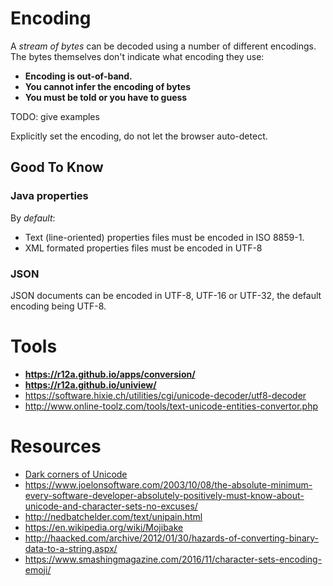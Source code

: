 # Encoding

A _stream of bytes_ can be decoded using a number of different encodings. The bytes themselves don't indicate what encoding they use:

- **Encoding is out-of-band.**
- **You cannot infer the encoding of bytes**
- **You must be told or you have to guess**

TODO: give examples

Explicitly set the encoding, do not let the browser auto-detect.



## Good To Know

### Java properties

By _default_:
- Text (line-oriented) properties files must be encoded in ISO 8859-1.
- XML formated properties files must be encoded in UTF-8

### JSON

JSON documents can be encoded in UTF-8, UTF-16 or UTF-32, the default encoding being UTF-8.

# Tools

- **https://r12a.github.io/apps/conversion/**
- **https://r12a.github.io/uniview/**
- https://software.hixie.ch/utilities/cgi/unicode-decoder/utf8-decoder
- http://www.online-toolz.com/tools/text-unicode-entities-convertor.php

# Resources

- [Dark corners of Unicode](https://eev.ee/blog/2015/09/12/dark-corners-of-unicode/)
- https://www.joelonsoftware.com/2003/10/08/the-absolute-minimum-every-software-developer-absolutely-positively-must-know-about-unicode-and-character-sets-no-excuses/
- http://nedbatchelder.com/text/unipain.html
- https://en.wikipedia.org/wiki/Mojibake
- http://haacked.com/archive/2012/01/30/hazards-of-converting-binary-data-to-a-string.aspx/
- https://www.smashingmagazine.com/2016/11/character-sets-encoding-emoji/
